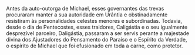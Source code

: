 ﻿Antes da auto-outorga de Michael, esses governantes das trevas procuraram manter a sua autoridade em Urântia e obstinadamente resistiram às personalidades celestes menores e subordinadas. Todavia, desde o dia de Pentecostes, esses traidores, Caligástia e o seu igualmente desprezível parceiro, Daligástia, passaram a ser servis perante a majestade divina dos Ajustadores do Pensamento do Paraíso e o Espírito da Verdade, o espírito de Michael que foi efusionado em toda a carne, como protetor.